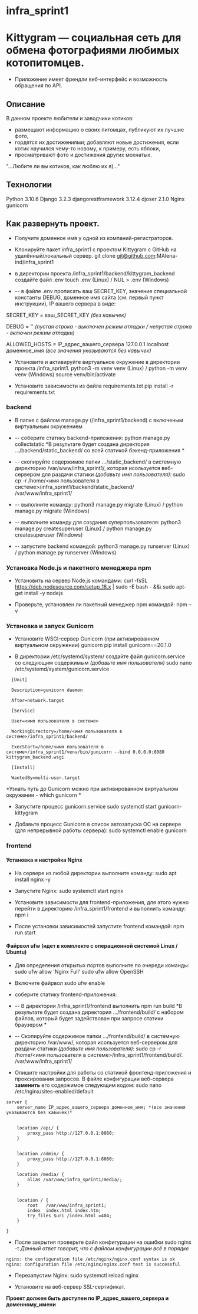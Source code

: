 # infra_sprint1  

# Kittygram — социальная сеть для обмена фотографиями любимых котопитомцев.
- Приложение имеет френдли веб-интерфейс и возможность обращения по API.


## Описание
В данном проекте любители и заводчики котиков:
- размещают информацию о своих питомцах, публикуют их лучшие фото,
- гордятся их достижениями; добавляют новые достижения, если котик научился чему-то новому, к примеру, есть яблоки,
- просматривают фото и достижения других мохнатых.

"...Любите ли вы котиков, как люблю их я)..."

## Технологии
Python 3.10.6
Django 3.2.3
djangorestframework 3.12.4
djoser 2.1.0 
Nginx
gunicorn


## Как развернуть проект.

- Получите доменное имя у одной из компаний-регистраторов.

- Клонируйте пакет infra_sprint1 с проектом Kittygram с GitHub на удалённый/локальный сервер.
git clone  git@github.com:MAlena-ind/infra_sprint1

- в директории проекта /infra_sprint1/backend/kittygram_backend создайте файл .env
touch .env (Linux) / NUL > .env (Windows)

- -- в файле .env прописать ваш SECRET_KEY, значение специальной константы DEBUG, доменное имя сайта (см. первый пункт инструкции), IP вашего сервера в виде: 

SECRET_KEY = ваш_SECRET_KEY *(без кавычек)*

DEBUG = '' *(пустая строка - выключен режим отладки / непустая строка - включен режим отладки)*

ALLOWED_HOSTS = IP_адрес_вашего_сервера 127.0.0.1 localhost доменное_имя *(все значения указываются без кавычек)*

- Установите и активируйте виртуальное окружение в директории проекта /infra_sprint1.
python3 -m venv venv  (Linux) / python -m venv venv  (Windows) 
source venv/bin/activate

- Установите зависимости из файла requirements.txt
pip install -r requirements.txt


### backend
- В папке с файлом manage.py (/infra_sprint1/backend) c включеным виртуальным окружением

- -- соберите статику backend-приложения:
python manage.py collectstatic
 *В результате будет создана директория .../backend/static_backend/ со всей статикой бэкенд-приложения *

- -- скопируйте содержимое папки .../static_backend/ в системную директорию /var/www/infra_sprint1/, которая исользуется веб-сервером для раздачи статики *(добавьте имя пользователя)*:
sudo cp -r /home/<имя пользователя в системе>/infra_sprint1/backend/static_backend/ /var/www/infra_sprint1/

- -- выполните команду:
python3 manage.py migrate (Linux) / python manage.py migrate (Windows) 

- -- выполните команду для создания суперпользователя:
python3 manage.py createsuperuser (Linux) / python manage.py createsuperuser (Windows)

- -- запустите backend командой:
python3 manage.py runserver (Linux) / python manage.py runserver (Windows)


### Установка Node.js и пакетного менеджера npm
- Установить на сервер Node.js командами:
curl -fsSL https://deb.nodesource.com/setup_18.x | sudo -E bash - &&\ sudo apt-get install -y nodejs 

- Проверьте, установлен ли пакетный менеджер npm командой:
npm –v 


### Установка и запуск Gunicorn
- Установите WSGI-сервер Gunicorn (при активированном виртуальном окружении)
gunicorn pip install gunicorn==20.1.0

- В директории /etc/systemd/system/ создайте файл gunicorn.service со следующим содержимым *(добавьте имя пользователя)*
sudo nano /etc/systemd/system/gunicorn.service 
````
  [Unit]

  Description=gunicorn daemon

  After=network.target

  [Service]

  User=<имя пользователя в системе>

  WorkingDirectory=/home/<имя пользователя в системе>/infra_sprint1/backend/

  ExecStart=/home/<имя пользователя в системе>/infra_sprint1/venv/bin/gunicorn --bind 0.0.0.0:8080 kittygram_backend.wsgi

  [Install]

  WantedBy=multi-user.target
````
 *Узнать путь до Gunicorn можно при активированном виртуальном окружении - which gunicorn *

- Запустите процесс gunicorn.service 
sudo systemctl start gunicorn-kittygram

- Добавьте процесс Gunicorn в список автозапуска ОС на сервере (для непрерывной работы сервера):
sudo systemctl enable gunicorn



### frontend
#### Установка и настройка Nginx
- На сервере из любой директории выполните команду:
sudo apt install nginx -y

- Запустите Nginx:
sudo systemctl start nginx 

- Установите зависимости для frontend-приложения, для этого нужно перейти в директорию /infra_sprint1/frontend и выполнить команду:
npm i

- После установки зависимостей запустите frontend командой:
npm run start

#### Файрвол ufw (идет в комплекте с операционной системой Linux / Ubuntu)
- Для определения открытых портов выполните по очереди команды:
sudo ufw allow 'Nginx Full'
sudo ufw allow OpenSSH

- Включите файрвол 
sudo ufw enable

- соберите статику frontend-приложения:

- -- В директории /infra_sprint1/frontend выполнить
npm run build 
*В результате будет создана директория .../frontend/build/ с набором файлов, который будет задействован при запросе статики браузером *

- -- Скопируйте содержимое папки .../frontend/build/ в системную директорию /var/www/, которая исользуется веб-сервером для раздачи статики *(добавьте имя пользователя)*:
sudo cp -r /home/<имя пользователя в системе>/infra_sprint1/frontend/build/. /var/www/infra_sprint1/

- Опишите настройки для работы со статикой фронтенд-приложения и проксирования запросов. В файле конфигурации веб-сервера **заменить** его содержимое следующим кодом:
sudo nano /etc/nginx/sites-enabled/default 

````
server {
    server_name IP_адрес_вашего_сервера доменное_имя; *(все значения указываются без кавычек)*


    location /api/ {
        proxy_pass http://127.0.0.1:8080;
    }


    location /admin/ {
        proxy_pass http://127.0.0.1:8080;
    }

    location /media/ {
        alias /var/www/infra_sprint1/media/;
    }


    location / {
        root   /var/www/infra_sprint1;
        index  index.html index.htm;
        try_files $uri /index.html =404;
    }

}

````
- После закрытия проверьте файл конфигурации на ошибки
sudo nginx -t 
*Данный ответ говорит, что с файлом конфигурации всё в порядке*
````
nginx: the configuration file /etc/nginx/nginx.conf syntax is ok
nginx: configuration file /etc/nginx/nginx.conf test is successful 
````

- Перезапустим Nginx:
sudo systemctl reload nginx 


- Установите на веб-сервер SSL-сертификат. 

**Проект должен быть доступен по IP_адрес_вашего_сервера и доменному_имени**


